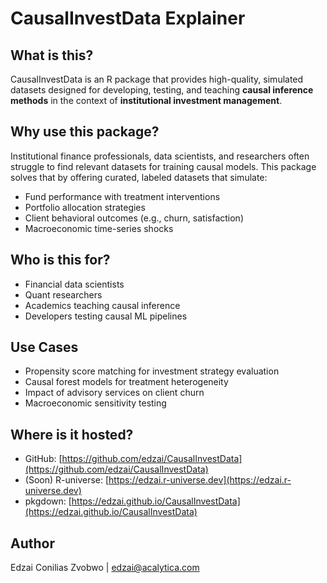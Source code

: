 # CausalInvestData Explainer

## What is this?

CausalInvestData is an R package that provides high-quality, simulated datasets designed for developing, testing, and teaching **causal inference methods** in the context of **institutional investment management**.

## Why use this package?

Institutional finance professionals, data scientists, and researchers often struggle to find relevant datasets for training causal models. This package solves that by offering curated, labeled datasets that simulate:

- Fund performance with treatment interventions
- Portfolio allocation strategies
- Client behavioral outcomes (e.g., churn, satisfaction)
- Macroeconomic time-series shocks

## Who is this for?

- Financial data scientists
- Quant researchers
- Academics teaching causal inference
- Developers testing causal ML pipelines

## Use Cases

- Propensity score matching for investment strategy evaluation
- Causal forest models for treatment heterogeneity
- Impact of advisory services on client churn
- Macroeconomic sensitivity testing

## Where is it hosted?

- GitHub: [https://github.com/edzai/CausalInvestData](https://github.com/edzai/CausalInvestData)
- (Soon) R-universe: [https://edzai.r-universe.dev](https://edzai.r-universe.dev)
- pkgdown: [https://edzai.github.io/CausalInvestData](https://edzai.github.io/CausalInvestData)

## Author

Edzai Conilias Zvobwo | [edzai@acalytica.com](mailto:edzai@acalytica.com)